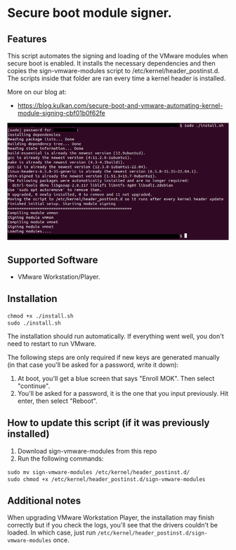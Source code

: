 # Secure boot module signer.

## Features

This script automates the signing and loading of the VMware modules when secure boot is enabled.
It installs the necessary dependencies and then copies the sign-vmware-modules script to /etc/kernel/header\_postinst.d.
The scripts inside that folder are ran every time a kernel header is installed.

More on our blog at:

- https://blog.kulkan.com/secure-boot-and-vmware-automating-kernel-module-signing-cbf01b0f62fe

![secureboot-signer](screencapture1.png?raw=true "secureboot-signer")

## Supported Software 

- VMware Workstation/Player.


## Installation

```
chmod +x ./install.sh
sudo ./install.sh
```

The installation should run automatically. If everything went well, you don't need to restart to run VMware. 

The following steps are only required if new keys are generated manually (in that case you'll be asked for a password, write it down): 

1) At boot, you'll get a blue screen that says "Enroll MOK". Then select "continue". 
2) You'll be asked for a password, it is the one that you input previously. Hit enter, then select "Reboot".

## How to update this script (if it was previously installed)

1) Download sign-vmware-modules from this repo
2) Run the following commands:

```
sudo mv sign-vmware-modules /etc/kernel/header_postinst.d/
sudo chmod +x /etc/kernel/header_postinst.d/sign-vmware-modules
```

## Additional notes

When upgrading VMware Workstation Player, the installation may finish correctly but if you check the logs, you'll see that the drivers couldn't be loaded.
In which case, just run `/etc/kernel/header_postinst.d/sign-vmware-modules` once.
